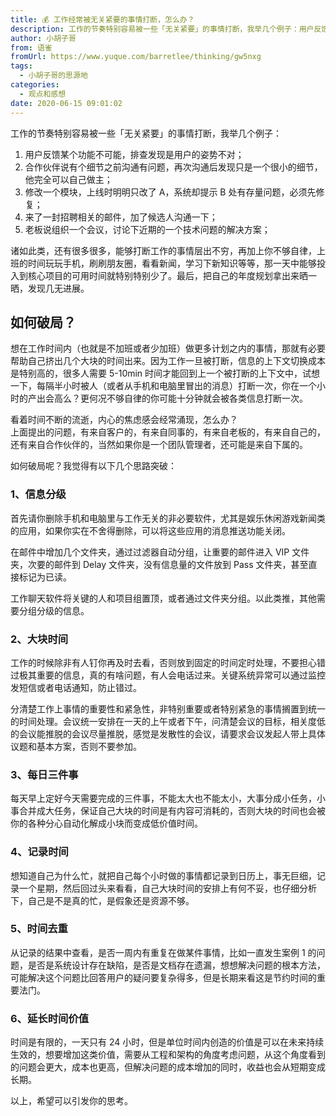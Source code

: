 ```yaml
---
title: 💰 工作经常被无关紧要的事情打断，怎么办？
description: 工作的节奏特别容易被一些「无关紧要」的事情打断，我举几个例子：用户反馈某个功能不可能，排查发现是用户的姿势不对；合作伙伴说有个细节之前沟通有问题，再次沟通后发现只是一个很小的细节，他完全可以自己做主；修改一个模块，上线时明明只改了 A，系统却提示 B 处有存量问题，必须先修复；来了一封招聘相关...
author: 小胡子哥
from: 语雀
fromUrl: https://www.yuque.com/barretlee/thinking/gw5nxg
tags:
  - 小胡子哥的思源地
categories:
  - 观点和感想
date: 2020-06-15 09:01:02
---
```


工作的节奏特别容易被一些「无关紧要」的事情打断，我举几个例子：

1. 用户反馈某个功能不可能，排查发现是用户的姿势不对；
2. 合作伙伴说有个细节之前沟通有问题，再次沟通后发现只是一个很小的细节，他完全可以自己做主；
3. 修改一个模块，上线时明明只改了 A，系统却提示 B 处有存量问题，必须先修复；
4. 来了一封招聘相关的邮件，加了候选人沟通一下；
5. 老板说组织一个会议，讨论下近期的一个技术问题的解决方案；

诸如此类，还有很多很多，能够打断工作的事情层出不穷，再加上你不够自律，上班的时间玩玩手机，刷刷朋友圈，看看新闻，学习下新知识等等，那一天中能够投入到核心项目的可用时间就特别特别少了。最后，把自己的年度规划拿出来晒一晒，发现几无进展。

<a name="cP7CY"></a>
## 如何破局？

想在工作时间内（也就是不加班或者少加班）做更多计划之内的事情，那就有必要帮助自己挤出几个大块的时间出来。因为工作一旦被打断，信息的上下文切换成本是特别高的，很多人需要 5-10min 时间才能回到上一个被打断的上下文中，试想一下，每隔半小时被人（或者从手机和电脑里冒出的消息）打断一次，你在一个小时的产出会高么？更何况不够自律的你可能十分钟就会被各类信息打断一次。

看着时间不断的流逝，内心的焦虑感会经常涌现，怎么办？<br />上面提出的问题，有来自客户的，有来自同事的，有来自老板的，有来自自己的，还有来自合作伙伴的，当然如果你是一个团队管理者，还可能是来自下属的。

如何破局呢？我觉得有以下几个思路突破：

<a name="Ej48D"></a>
### 1、信息分级

首先请你删除手机和电脑里与工作无关的非必要软件，尤其是娱乐休闲游戏新闻类的应用，如果你实在不舍得删除，可以将这些应用的消息推送功能关闭。

在邮件中增加几个文件夹，通过过滤器自动分组，让重要的邮件进入 VIP 文件夹，次要的邮件到 Delay 文件夹，没有信息量的文件放到 Pass 文件夹，甚至直接标记为已读。

工作聊天软件将关键的人和项目组置顶，或者通过文件夹分组。以此类推，其他需要分组分级的信息。

<a name="jbNJq"></a>
### 2、大块时间

工作的时候除非有人钉你再及时去看，否则放到固定的时间定时处理，不要担心错过极其重要的信息，真的有啥问题，有人会电话过来。关键系统异常可以通过监控发短信或者电话通知，防止错过。

分清楚工作上事情的重要性和紧急性，非特别重要或者特别紧急的事情搁置到统一的时间处理。会议统一安排在一天的上午或者下午，问清楚会议的目标，相关度低的会议能推脱的会议尽量推脱，感觉是发散性的会议，请要求会议发起人带上具体议题和基本方案，否则不要参加。

<a name="rFCyG"></a>
### 3、每日三件事

每天早上定好今天需要完成的三件事，不能太大也不能太小，大事分成小任务，小事合并成大任务，保证自己大块的时间是有内容可消耗的，否则大块的时间也会被你的各种分心自动化解成小块而变成低价值时间。

<a name="fvCrc"></a>
### 4、记录时间

想知道自己为什么忙，就把自己每个小时做的事情都记录到日历上，事无巨细，记录一个星期，然后回过头来看看，自己大块时间的安排上有何不妥，也仔细分析下，自己是不是真的忙，是假象还是资源不够。

<a name="LbOvG"></a>
### 5、时间去重

从记录的结果中查看，是否一周内有重复在做某件事情，比如一直发生案例 1 的问题，是否是系统设计存在缺陷，是否是文档存在遗漏，想想解决问题的根本方法，可能解决这个问题比回答用户的疑问要复杂得多，但是长期来看这是节约时间的重要法门。

<a name="zd50W"></a>
### 6、延长时间价值

时间是有限的，一天只有 24 小时，但是单位时间内创造的价值是可以在未来持续生效的，想要增加这类价值，需要从工程和架构的角度考虑问题，从这个角度看到的问题会更大，成本也更高，但解决问题的成本增加的同时，收益也会从短期变成长期。

以上，希望可以引发你的思考。
